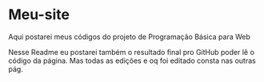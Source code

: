 # Meu-site
Aqui postarei meus códigos do projeto de Programação Básica para Web

Nesse Readme eu postarei também o resultado final pro GitHub poder lê o código da página. Mas todas as edições e oq foi editado consta nas outras pág.
